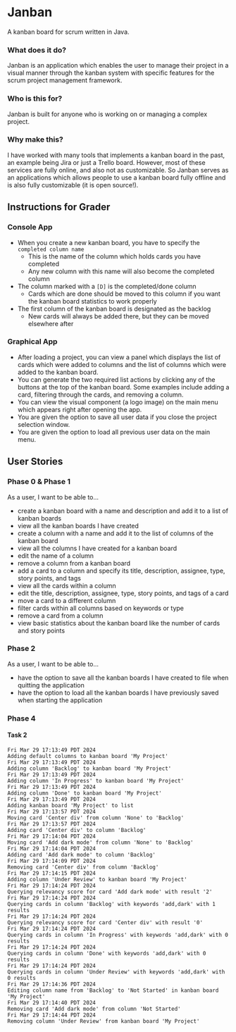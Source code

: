 # Janban

A kanban board for scrum written in Java.

### What does it do?

Janban is an application which enables the user to manage their project in a visual manner through the kanban system
with specific features for the scrum project management framework.

### Who is this for?

Janban is built for anyone who is working on or managing a complex project.

### Why make this?

I have worked with many tools that implements a kanban board in the past, an example being Jira or just a Trello board.
However, most of these services are fully online, and also not as customizable. So Janban serves as an applications
which allows people to use a kanban board fully offline and is also fully customizable (it is open source!).

## Instructions for Grader

### Console App

- When you create a new kanban board, you have to specify the `completed column name`
    - This is the name of the column which holds cards you have completed
    - Any new column with this name will also become the completed column
- The column marked with a `[D]` is the completed/done column
    - Cards which are done should be moved to this column if you want the kanban board statistics to work properly
- The first column of the kanban board is designated as the backlog
    - New cards will always be added there, but they can be moved elsewhere after

### Graphical App

- After loading a project, you can view a panel which displays the list of cards which were added to
  columns and the list of columns which were added to the kanban board.
- You can generate the two required list actions by clicking any of the buttons at the top of the kanban board. Some
  examples include adding a card, filtering through the cards, and removing a column.
- You can view the visual component (a logo image) on the main menu which appears right after opening the
  app.
- You are given the option to save all user data if you close the project selection window.
- You are given the option to load all previous user data on the main menu.

## User Stories

### Phase 0 & Phase 1

As a user, I want to be able to...

- create a kanban board with a name and description and add it to a list of kanban boards
- view all the kanban boards I have created
- create a column with a name and add it to the list of columns of the kanban board
- view all the columns I have created for a kanban board
- edit the name of a column
- remove a column from a kanban board
- add a card to a column and specify its title, description, assignee, type, story points, and tags
- view all the cards within a column
- edit the title, description, assignee, type, story points, and tags of a card
- move a card to a different column
- filter cards within all columns based on keywords or type
- remove a card from a column
- view basic statistics about the kanban board like the number of cards and story points

### Phase 2

As a user, I want to be able to...

- have the option to save all the kanban boards I have created to file when quitting the application
- have the option to load all the kanban boards I have previously saved when starting the application

### Phase 4

#### Task 2

```
Fri Mar 29 17:13:49 PDT 2024
Adding default columns to kanban board 'My Project'
Fri Mar 29 17:13:49 PDT 2024
Adding column 'Backlog' to kanban board 'My Project'
Fri Mar 29 17:13:49 PDT 2024
Adding column 'In Progress' to kanban board 'My Project'
Fri Mar 29 17:13:49 PDT 2024
Adding column 'Done' to kanban board 'My Project'
Fri Mar 29 17:13:49 PDT 2024
Adding kanban board 'My Project' to list
Fri Mar 29 17:13:57 PDT 2024
Moving card 'Center div' from column 'None' to 'Backlog'
Fri Mar 29 17:13:57 PDT 2024
Adding card 'Center div' to column 'Backlog'
Fri Mar 29 17:14:04 PDT 2024
Moving card 'Add dark mode' from column 'None' to 'Backlog'
Fri Mar 29 17:14:04 PDT 2024
Adding card 'Add dark mode' to column 'Backlog'
Fri Mar 29 17:14:09 PDT 2024
Removing card 'Center div' from column 'Backlog'
Fri Mar 29 17:14:15 PDT 2024
Adding column 'Under Review' to kanban board 'My Project'
Fri Mar 29 17:14:24 PDT 2024
Querying relevancy score for card 'Add dark mode' with result '2'
Fri Mar 29 17:14:24 PDT 2024
Querying cards in column 'Backlog' with keywords 'add,dark' with 1 results
Fri Mar 29 17:14:24 PDT 2024
Querying relevancy score for card 'Center div' with result '0'
Fri Mar 29 17:14:24 PDT 2024
Querying cards in column 'In Progress' with keywords 'add,dark' with 0 results
Fri Mar 29 17:14:24 PDT 2024
Querying cards in column 'Done' with keywords 'add,dark' with 0 results
Fri Mar 29 17:14:24 PDT 2024
Querying cards in column 'Under Review' with keywords 'add,dark' with 0 results
Fri Mar 29 17:14:36 PDT 2024
Editing column name from 'Backlog' to 'Not Started' in kanban board 'My Project'
Fri Mar 29 17:14:40 PDT 2024
Removing card 'Add dark mode' from column 'Not Started'
Fri Mar 29 17:14:44 PDT 2024
Removing column 'Under Review' from kanban board 'My Project'
```